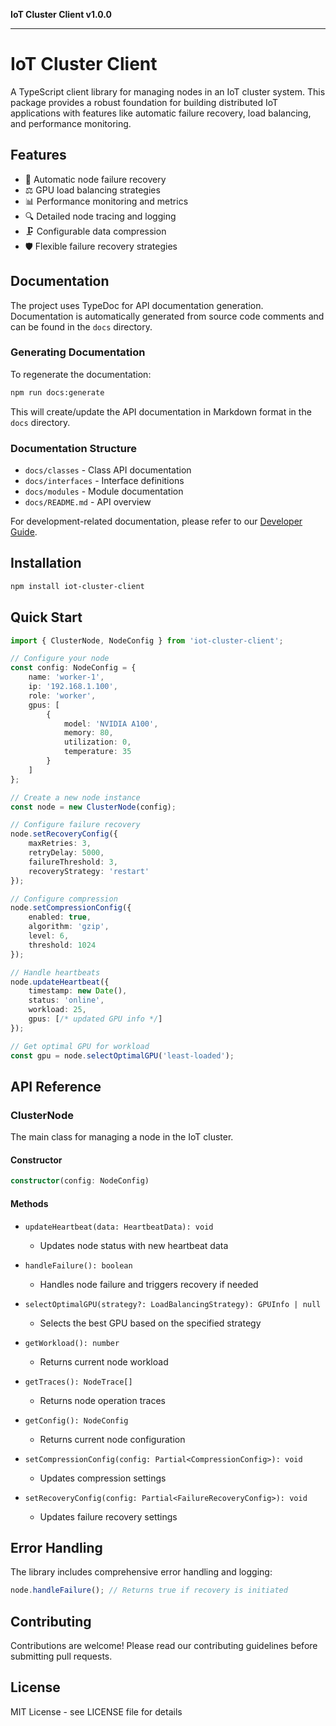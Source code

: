 **IoT Cluster Client v1.0.0**

***

# IoT Cluster Client

A TypeScript client library for managing nodes in an IoT cluster system. This package provides a robust foundation for building distributed IoT applications with features like automatic failure recovery, load balancing, and performance monitoring.

## Features

- 🔄 Automatic node failure recovery
- ⚖️ GPU load balancing strategies
- 📊 Performance monitoring and metrics
- 🔍 Detailed node tracing and logging
- 🗜️ Configurable data compression
- 🛡️ Flexible failure recovery strategies

## Documentation

The project uses TypeDoc for API documentation generation. Documentation is automatically generated from source code comments and can be found in the `docs` directory.

### Generating Documentation

To regenerate the documentation:

```bash
npm run docs:generate
```

This will create/update the API documentation in Markdown format in the `docs` directory.

### Documentation Structure

- `docs/classes` - Class API documentation
- `docs/interfaces` - Interface definitions
- `docs/modules` - Module documentation
- `docs/README.md` - API overview

For development-related documentation, please refer to our [Developer Guide](docs/DEVELOPER.md).

## Installation

```bash
npm install iot-cluster-client
```

## Quick Start

```typescript
import { ClusterNode, NodeConfig } from 'iot-cluster-client';

// Configure your node
const config: NodeConfig = {
    name: 'worker-1',
    ip: '192.168.1.100',
    role: 'worker',
    gpus: [
        {
            model: 'NVIDIA A100',
            memory: 80,
            utilization: 0,
            temperature: 35
        }
    ]
};

// Create a new node instance
const node = new ClusterNode(config);

// Configure failure recovery 
node.setRecoveryConfig({
    maxRetries: 3,
    retryDelay: 5000,
    failureThreshold: 3,
    recoveryStrategy: 'restart'
});

// Configure compression
node.setCompressionConfig({
    enabled: true,
    algorithm: 'gzip',
    level: 6,
    threshold: 1024
});

// Handle heartbeats
node.updateHeartbeat({
    timestamp: new Date(),
    status: 'online',
    workload: 25,
    gpus: [/* updated GPU info */]
});

// Get optimal GPU for workload
const gpu = node.selectOptimalGPU('least-loaded');
```

## API Reference

### ClusterNode

The main class for managing a node in the IoT cluster.

#### Constructor

```typescript
constructor(config: NodeConfig)
```

#### Methods

- `updateHeartbeat(data: HeartbeatData): void`
  - Updates node status with new heartbeat data

- `handleFailure(): boolean`
  - Handles node failure and triggers recovery if needed

- `selectOptimalGPU(strategy?: LoadBalancingStrategy): GPUInfo | null`
  - Selects the best GPU based on the specified strategy

- `getWorkload(): number`
  - Returns current node workload

- `getTraces(): NodeTrace[]`
  - Returns node operation traces

- `getConfig(): NodeConfig`
  - Returns current node configuration

- `setCompressionConfig(config: Partial<CompressionConfig>): void`
  - Updates compression settings

- `setRecoveryConfig(config: Partial<FailureRecoveryConfig>): void`
  - Updates failure recovery settings

## Error Handling

The library includes comprehensive error handling and logging:

```typescript
node.handleFailure(); // Returns true if recovery is initiated
```

## Contributing

Contributions are welcome! Please read our contributing guidelines before submitting pull requests.

## License

MIT License - see LICENSE file for details
